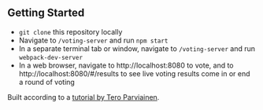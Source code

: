 ## Getting Started

* `git clone` this repository locally
* Navigate to `/voting-server` and run `npm start`
* In a separate terminal tab or window, navigate to `/voting-server` and run `webpack-dev-server`
* In a web browser, navigate to http://localhost:8080 to vote, and to http://localhost:8080/#/results to see live voting results come in or end a round of voting

Built according to a [tutorial by Tero Parviainen](http://teropa.info/blog/2015/09/10/full-stack-redux-tutorial.html).
